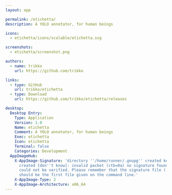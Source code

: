 ```yaml
---
layout: app

permalink: /etichetta/
description: A YOLO annotator, for human beings

icons:
  - etichetta/icons/scalable/etichetta.svg

screenshots:
  - etichetta/screenshot.png

authors:
  - name: trikko
    url: https://github.com/trikko

links:
  - type: GitHub
    url: trikko/etichetta
  - type: Download
    url: https://github.com/trikko/etichetta/releases

desktop:
  Desktop Entry:
    Type: Application
    Version: 1.0
    Name: etichetta
    Comment: A YOLO annotator, for human beings
    Exec: etichetta
    Icon: etichetta
    Terminal: false
    Categories: Development
  AppImageHub:
    X-AppImage-Signature: 'directory ''/home/runner/.gnupg'' created keybox ''/home/runner/.gnupg/pubring.kbx''
      created [don''t know]: invalid packet (ctb=0a) no signature found the signature
      could not be verified. Please remember that the signature file (.sig or .asc)
      should be the first file given on the command line.'
    X-AppImage-Type: 2
    X-AppImage-Architecture: x86_64
---
```

